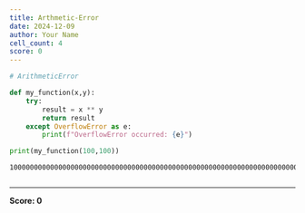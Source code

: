 ```yaml
---
title: Arthmetic-Error
date: 2024-12-09
author: Your Name
cell_count: 4
score: 0
---
```


```python
# ArithmeticError
```


```python
def my_function(x,y):
    try:
        result = x ** y
        return result
    except OverflowError as e:
        print(f"OverflowError occurred: {e}")
```


```python
print(my_function(100,100))
```

    100000000000000000000000000000000000000000000000000000000000000000000000000000000000000000000000000000000000000000000000000000000000000000000000000000000000000000000000000000000000000000000000000000000



```python

```


---
**Score: 0**
